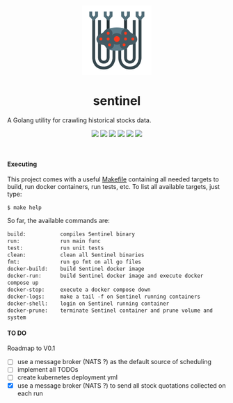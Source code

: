 <div align="center">
    <img src="https://raw.githubusercontent.com/pedrolopesme/sentinel/master/sentinel.png?raw=true" />
    <h1> sentinel </h1>
</div>

A Golang utility for crawling historical stocks data.

<p align="center">
  <a href="https://travis-ci.org/pedrolopesme/sentinel"> <img src="https://api.travis-ci.org/pedrolopesme/sentinel.svg?branch=master" /></a>
  <a href="https://goreportcard.com/report/github.com/pedrolopesme/sentinel"> <img src="https://goreportcard.com/badge/github.com/pedrolopesme/sentinel" /></a>
  <a href="https://codeclimate.com/github/pedrolopesme/sentinel/maintainability"> <img src="https://api.codeclimate.com/v1/badges/b7cee6500978112b2910/maintainability" /></a>
  <a href="https://sonarcloud.io/dashboard?id=pedrolopesme_sentinel"> <img src="https://sonarcloud.io/api/project_badges/measure?project=pedrolopesme_sentinel&metric=alert_status" /></a>
  <a href="https://sonarcloud.io/dashboard?id=pedrolopesme_sentinel"> <img src="https://sonarcloud.io/api/project_badges/measure?project=pedrolopesme_sentinel&metric=alert_status" /></a>
  <a href="https://sonarcloud.io/dashboard?id=pedrolopesme_sentinel"> <img src="https://sonarcloud.io/api/project_badges/measure?project=pedrolopesme_sentinel&metric=coverage" /></a>
</p>
<br>

#### Executing
 
 This project comes with a useful [Makefile](Makefile) containing all needed targets to build, run docker containers, 
 run tests, etc. To list all available targets, just type:
 
 ```
 $ make help
 ```   
  
 So far, the available commands are:
 
 ```
build:           compiles Sentinel binary
run:             run main func
test:            run unit tests
clean:           clean all Sentinel binaries
fmt:             run go fmt on all go files
docker-build:    build Sentinel docker image
docker-run:      build Sentinel docker image and execute docker compose up
docker-stop:     execute a docker compose down
docker-logs:     make a tail -f on Sentinel running containers
docker-shell:    login on Sentinel running container
docker-prune:    terminate Sentinel container and prune volume and system
```

#### TO DO

Roadmap to V0.1

- [ ] use a message broker (NATS ?) as the default source of scheduling
- [ ] implement all TODOs  
- [ ] create kubernetes deployment yml
- [x] use a message broker (NATS ?) to send all stock quotations collected on each run 
